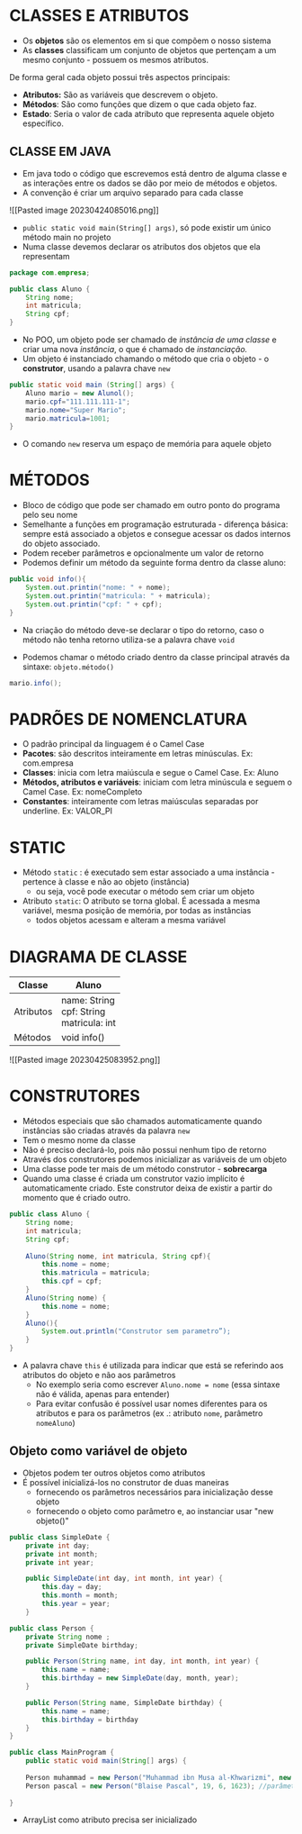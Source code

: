 # CLASSES E ATRIBUTOS

-  Os **objetos** são os elementos em si que compõem o nosso sistema
-  As **classes** classificam um conjunto de objetos que pertençam a um mesmo conjunto - possuem os mesmos atributos.

De forma geral cada objeto possui três aspectos principais:
- **Atributos:** São as variáveis que descrevem o objeto.
- **Métodos**: São como funções que dizem o que cada objeto faz.
- **Estado**: Seria o valor de cada atributo que representa aquele objeto específico.

## CLASSE EM JAVA 

- Em java todo o código que escrevemos está dentro de alguma classe e as interações entre os dados se dão por meio de métodos e objetos.
- A convenção é criar um arquivo separado para cada classe

![[Pasted image 20230424085016.png]]
- `public static void main(String[] args)`, só pode existir um único método main no projeto
- Numa classe devemos declarar os atributos dos objetos que ela representam

``` Java
package com.empresa;

public class Aluno {
	String nome;
	int matricula;
	String cpf;
}

```
- No POO, um objeto pode ser chamado de *instância de uma classe* e criar uma nova *instância*, o que é chamado de *instanciação.*
- Um objeto é instanciado chamando o método que cria o objeto - o **construtor**, usando a palavra chave `new`

```Java
public static void main (String[] args) {
	Aluno mario = new Alunol();
	mario.cpf="111.111.111-1";
	mario.nome="Super Mario";
	mario.matricula=1001;
}

```

- O comando `new` reserva um espaço de memória para aquele objeto

# MÉTODOS

- Bloco de código que pode ser chamado em outro ponto do programa pelo seu nome
- Semelhante a funções em programação estruturada - diferença básica: sempre está associado a objetos e consegue acessar os dados internos do objeto associado.
- Podem receber parâmetros e opcionalmente um valor de retorno
- Podemos definir um método da seguinte forma dentro da classe aluno:

```Java
public void info(){
	System.out.printin("nome: " + nome);
	System.out.printin("matricula: " + matricula);
	System.out.printin("cpf: " + cpf);
}

```
- Na criação do método deve-se declarar o tipo do retorno, caso o método não tenha retorno utiliza-se a palavra chave `void`

- Podemos chamar o método criado dentro da classe principal através da sintaxe: `objeto.método()`

```Java
mario.info();
```


# PADRÕES DE NOMENCLATURA

- O padrão principal da linguagem é o Camel Case
- **Pacotes**: são descritos inteiramente em letras minúsculas. Ex: com.empresa
- **Classes**: inicia com letra maiúscula e segue o Camel Case. Ex: Aluno
- **Métodos, atributos e variáveis**: iniciam com letra minúscula e seguem o Camel Case. Ex: nomeCompleto
- **Constantes**: inteiramente com letras maiúsculas separadas por underline. Ex: VALOR_PI

# STATIC
- Método `static` : é executado sem estar associado a uma instância - pertence à classe e não ao objeto (instância)
	- ou seja, você pode executar o método sem criar um objeto
- Atributo `static`: O atributo se torna global. É acessada a mesma variável, mesma posição de memória, por todas as instâncias 
	- todos objetos acessam e alteram a mesma variável

# DIAGRAMA DE CLASSE

| Classe    | Aluno        |
| --------- | ------------ |
| Atributos | name: String <br> cpf: String <br> matricula: int |
| Métodos   | void info()  |


![[Pasted image 20230425083952.png]]

# CONSTRUTORES

- Métodos especiais que são chamados automaticamente quando instâncias são criadas através da palavra `new`
- Tem o mesmo nome da classe
- Não é preciso declará-lo, pois não possui nenhum tipo de retorno 
- Através dos construtores podemos inicializar as variáveis de um objeto
- Uma classe pode ter mais de um método construtor - **sobrecarga**
- Quando uma classe é criada um construtor vazio implícito é automaticamente criado. Este construtor deixa de existir a partir do momento que é criado outro.

``` Java
public class Aluno {
	String nome;
	int matricula;
	String cpf;
	
	Aluno(String nome, int matricula, String cpf){
		this.nome = nome;
		this.matricula = matricula;
		this.cpf = cpf;
	}
	Aluno(String nome) {
		this.nome = nome;
	}
	Aluno(){
		System.out.println("Construtor sem parametro”);
	}
}

```

- A palavra chave `this` é utilizada para indicar que está se referindo aos atributos do objeto e não aos parâmetros 
	- No exemplo seria como escrever  `Aluno.nome = nome` (essa sintaxe não é válida, apenas para entender)
	- Para evitar confusão é possível usar nomes diferentes para os atributos e para os parâmetros (ex .: atributo `nome`, parâmetro `nomeAluno`)

## Objeto como variável de objeto

- Objetos podem ter outros objetos como atributos
- É possível inicializá-los no construtor de duas maneiras
	- fornecendo os parâmetros necessários para inicialização desse objeto
	- fornecendo o objeto como parâmetro e, ao instanciar usar "new objeto()"

```java
public class SimpleDate {
    private int day;
    private int month;
    private int year;

    public SimpleDate(int day, int month, int year) {
        this.day = day;
        this.month = month;
        this.year = year;
    }

public class Person {
    private String nome ;
    private SimpleDate birthday;

	public Person(String name, int day, int month, int year) {
	    this.name = name;
	    this.birthday = new SimpleDate(day, month, year);
	}

	public Person(String name, SimpleDate birthday) {
	    this.name = name;
	    this.birthday = birthday
	}
}

public class MainProgram {
    public static void main(String[] args) {
    
	Person muhammad = new Person("Muhammad ibn Musa al-Khwarizmi", new SimpleDate(1, 1, 780)); //objeto como parâmetro
	Person pascal = new Person("Blaise Pascal", 19, 6, 1623); //parâmetros necessários para inicialização do objeto 
	
}
```

- ArrayList como atributo precisa ser inicializado